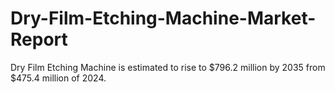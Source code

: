 # Dry-Film-Etching-Machine-Market-Report
Dry Film Etching Machine is estimated to rise to $796.2 million by 2035 from $475.4 million of 2024.
